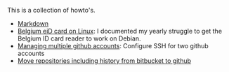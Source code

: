 This is a collection of howto's.

* [Markdown](markdown.md)
* [Belgium eiD card on Linux](eid-howto.md): I documented my yearly struggle to get the Belgium ID card reader to work on Debian.
* [Managing multiple github accounts](multiple-github-accounts.md): Configure SSH for two github accounts
* [Move repositories including history from bitbucket to github](bitbucket2github.md)
